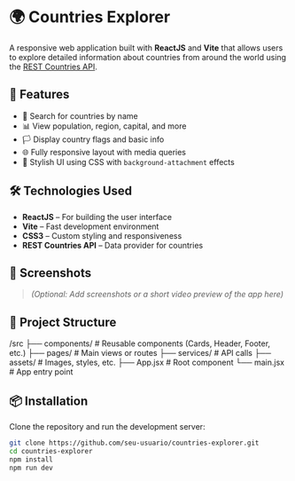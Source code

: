 # 🌍 Countries Explorer

A responsive web application built with **ReactJS** and **Vite** that allows users to explore detailed information about countries from around the world using the [REST Countries API](https://restcountries.com/).

## 🚀 Features

- 🔎 Search for countries by name
- 📊 View population, region, capital, and more
- 🏳️ Display country flags and basic info
- 🌐 Fully responsive layout with media queries
- 🎨 Stylish UI using CSS with `background-attachment` effects

## 🛠️ Technologies Used

- **ReactJS** – For building the user interface
- **Vite** – Fast development environment
- **CSS3** – Custom styling and responsiveness
- **REST Countries API** – Data provider for countries

## 📸 Screenshots

> *(Optional: Add screenshots or a short video preview of the app here)*

## 📂 Project Structure

/src
├── components/ # Reusable components (Cards, Header, Footer, etc.)
├── pages/ # Main views or routes
├── services/ # API calls
├── assets/ # Images, styles, etc.
├── App.jsx # Root component
└── main.jsx # App entry point


## 📦 Installation

Clone the repository and run the development server:

```bash
git clone https://github.com/seu-usuario/countries-explorer.git
cd countries-explorer
npm install
npm run dev

